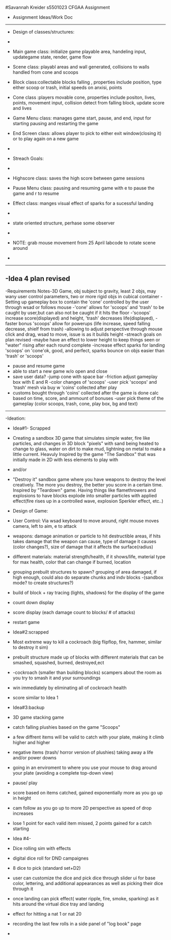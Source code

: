 #Savannah Kreider s5501023 CFGAA Assignment
- Assignment Ideas/Work Doc
- ----------------------------------------------------------------------------------------------------------------------------------------------
-  Design of classes/structures:
-
- Main game class: initialize game playable area, handeling input, updategame state, render, game flow

- Scene class: playabl areas and wall generated, collisions to walls handled from cone and scoops
- Block class:collectable blocks falling , properties include position, type either scoop or trash, initial speeds on anxisi, points
- Cone class :players movable cone, properties include positon, lives, points, movement input, collision detect from falling block, update score and lives
- Game Menu class: manages game start, pause, and end, input for starting pausing and restarting the game
- End Screen class: allows player to pick to either exit window(closing it) or to play again on a new game
-
- Streach Goals:
-
- Highscore class: saves the high score between game sessions
- Pause Menu class: pausing and resuming game with e to pause the game and r to resume 
- Effect class:  manges visual effect of sparks for a sucessful landing 
-
- state oriented structure, perhase some observer
-
- NOTE: grab mouse movement from 25 April labcode to rotate scene around
-
-----------------------------------------------------------------------------------------------------------------------------------------------
-Idea 4 plan revised
-
-Requirements Notes-3D Game, obj subject to gravity, least 2 objs, may wany user control parameters, two or more rigid objs in cubical container
-Setting up gameplay box to contain the 'cone' controlled by the user through wsad or follows mouse
-'cone' allows for 'scoops' and 'trash' to be caught by user,but can also not be caught if it hits the floor
-'scoops' increase score(displayed) and height, 'trash' decreases life(displayed),
-faster bonus 'scoops' allow for powerups (life increase, speed falling decrease, shielf from trash)
-allowing to adjust perspective through mouse click and drag, wsad to move, issue is as it builds height
-streach goals on plan revised
-maybe have an effect to lower height to keep things seen or "water" rising after each round complete
-increase effect sparks for landing 'scoops' on 'cone'ok, good, and perfect, sparks bounce on objs easier than 'trash' or 'scoops'
- pause and resume game
- able to start a new game w/o open and close 
- save user data?
-jump cone with space bar
-friction adjust gameplay box with E and R
-color changes of 'scoops'
-user pick 'scoops' and 'trash' mesh via buy w 'coins' collected after play
- customs bought through 'coins' collected after the game is done calc based on time, score, and ammount of bonuses
-user pick theme of the gameplay (color scoops, trash, cone, play box, bg and text)

- -------------------------------------------------------------------------------------------------------------------------------------------------------

  -Ideation:
- Idea#1- Scrapped
- Creating a sandbox 3D game that simulates simple water, fire like particles, and changes in 3D block "pixels" with sand being heated to change to glass, water on dirt to make mud, lightning on metal to make a little current. Heavuly Inspired by the game "The Sandbox" that was initially made in 2D with less elements to play with
- and/or
- "Destroy it" sandbox game where you have weapons to destroy the level creatively. The more you destroy, the better you score in a certain time. Inspired by "Teardown" game. Having things like flamethrowers and explosions to have blocks explode into smaller particles with applied effect(fire rises up in a controlled wave, explosion Sperkler effect, etc..)
- Design of Game:
- User Control: Via wsad keyboard to move around, right mouse moves camera, left to aim, e to attack
- weapons: damage animation or particle to hit destructible areas, if hits takes damage that the weapon can cause, type of damage it causes (color changes?), size of damage that it affects the surface(radius)
- different materials: material strength/health, if it shows/life, material type for max health, color that can change if burned, location
- grouping prebuilt structures to spawn? grouping of area damaged, if high enough, could also do separate chunks and indv blocks
-(sandbox mode? to create structures?)
- build of block + ray tracing (lights, shadows) for the display of the game
- count down display
- score display (each damage count to blocks/ # of attacks)
- restart game
  
- Idea#2:scrapped
-  Most extreme way to kill a cockroach (big flipflop, fire, hammer, similar to destroy it sim)
-  prebuilt structure made up of blocks with different materials that can be smashed, squashed, burned, destroyed,ect
-  -cockroach (smaller than building blocks) scampers about the room as you try to smash it and your surroundings
-  win immediately by eliminating all of cockroach health
-  score similar to Idea 1
  
- Idea#3:backup
- 3D game stacking game
- catch falling plushies based on the game "Scoops"
- a few diffrent items will be valid to catch with your plate, making it climb higher and higher
- negative items (trash/ horror version of plushies) taking away a life and/or power downs 
- going in an enviroment to where you use your mouse to drag around your plate (avoiding a complete top-down view)
- pause/ play
- score based on items catched, gained exponentially more as you go up in height
- cam follow as you go up to more 2D perspective as speed of drop increases
- lose 1 point for each valid item missed, 2 points gained for a catch starting
- Idea #4-
  
- Dice rolling sim with effects
- digital dice roll for DND campaignes
- 8 dice to pick (standard set+D2)
- user can customize the dice and pick dice through slider ui for base color, lettering, and additional appearances as well as picking their dice through it
- once landing can pick effect( water ripple, fire, smoke, sparking) as it hits around the virtual dice tray and landing
- effect for hitting a nat 1 or nat 20
- recording the last few rolls in a side panel of "log book" page 
-
